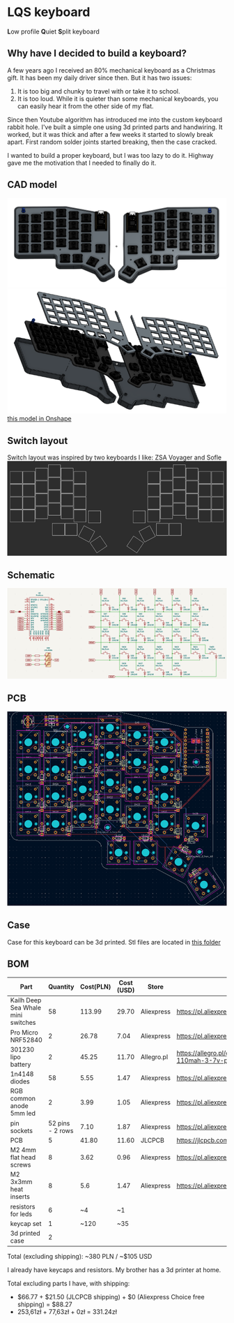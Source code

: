 # LQS keyboard
**L**ow profile **Q**uiet **S**plit keyboard

## Why have I decided to build a keyboard?
A few years ago I received an 80% mechanical keyboard as a Christmas gift. It has been my daily driver since then.
But it has two issues:
1. It is too big and chunky to travel with or take it to school.
2. It is too loud. While it is quieter than some mechanical keyboards, you can easily hear it from the other side of my flat.

Since then Youtube algorithm has introduced me into the custom keyboard rabbit hole.
I've built a simple one using 3d printed parts and handwiring. It worked, but it was thick and after a few weeks it started to slowly break apart. First random solder joints started breaking, then the case cracked.

I wanted to build a proper keyboard, but I was too lazy to do it.
Highway gave me the motivation that I needed to finally do it.

## CAD model
![cad model](images/cad-model-final.png)
![exploded cad model](images/cad-model-final-2.png)
[this model in Onshape](https://cad.onshape.com/documents/f682215273ff2081de69d414/w/20c4360147d88d6d7c704790/e/f61e22c6f2ff044978f79a00?renderMode=0&uiState=686bf5d5abd8817fe4595698)

## Switch layout
Switch layout was inspired by two keyboards I like: ZSA Voyager and Sofle
![layout in ergogen](images/ergogen-layout.png)

## Schematic
![keyboard half schematic](images/schematic-final.png)

## PCB
![keyboard half pcb](images/pcb-final.png)

## Case
Case for this keyboard can be 3d printed. Stl files are located in [this folder](3d-models/case)


## BOM

| Part | Quantity | Cost(PLN) | Cost (USD) | Store | Link |
| --- | --- | --- | --- | --- | --- |
| Kailh Deep Sea Whale mini switches | 58 | 113.99 | 29.70 | Aliexpress | https://pl.aliexpress.com/item/1005008927866337.html |
| Pro Micro NRF52840 | 2 | 26.78 | 7.04 | Aliexpress | https://pl.aliexpress.com/item/1005006599766097.html |
| 301230 lipo battery | 2 | 45.25 | 11.70 | Allegro.pl | https://allegro.pl/oferta/akumulator-litowo-polimerowy-110mah-3-7v-phr-2-bk-301230-17500532114 |
| 1n4148 diodes | 58 | 5.55 | 1.47 | Aliexpress | https://pl.aliexpress.com/item/4000142272546.html |
| RGB common anode 5mm led | 2 | 3.99 | 1.05 | Aliexpress | https://pl.aliexpress.com/item/4000225253691.html |
| pin sockets | 52 pins - 2 rows | 7.10 | 1.87 | Aliexpress | https://pl.aliexpress.com/item/10000000838267.html |
| PCB | 5 | 41.80 | 11.60 | JLCPCB | https://jlcpcb.com/ |
| M2 4mm flat head screws | 8 | 3.62 | 0.96 | Aliexpress | https://pl.aliexpress.com/item/1005005270702287.html | 
| M2 3x3mm heat inserts | 8 | 5.6 | 1.47 | Aliexpress | https://pl.aliexpress.com/item/1005008295045821.html |
| resistors for leds | 6 | ~4 | ~1 | |  |
| keycap set | 1 | ~120 | ~35 | | |
| 3d printed case | 2 | | | | |

Total (excluding shipping): ~380 PLN / ~$105 USD

I already have keycaps and resistors. My brother has a 3d printer at home.

Total excluding parts I have, with shipping:
- $66.77 + $21.50 (JLCPCB shipping) + $0 (Aliexpress Choice free shipping) = $88.27
- 253,61zł + 77,63zł + 0zł = 331.24zł
